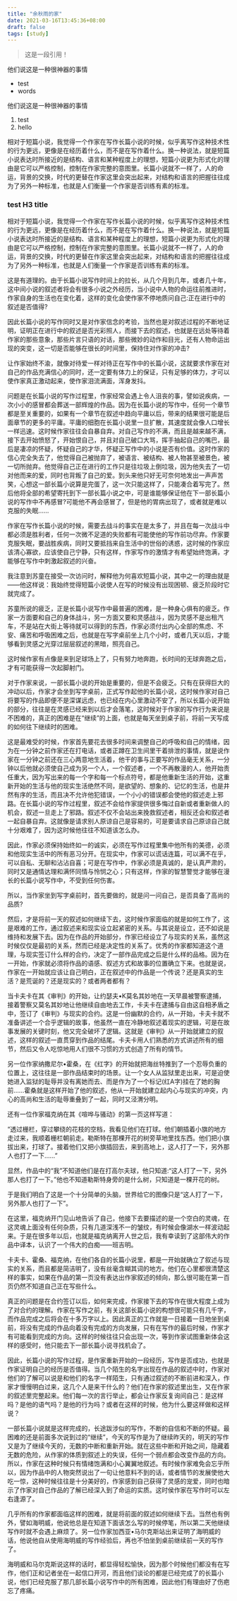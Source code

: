 ```yaml
---
title: "余秋雨的家"
date: 2021-03-16T13:45:36+08:00
draft: false
tags: [study]
---
```


>这是一段引用！

他们说这是一种很神器的事情
+ test
+ words

他们说这是一种很神器的事情
1. test
2. hello

相对于短篇小说，我觉得一个作家在写作长篇小说的时候，似乎离写作这种技术性的行为更远，更像是在经历着什么，而不是在写作着什么。换一种说法，就是短篇小说表达时所接近的是结构、语言和某种程度上的理想，短篇小说更为形式化的理由是它可以严格控制，控制在作家完整的意图里。长篇小说就不一样了，人的命运，背景的交换，时代的更替在作家这里会突出起来，对结构和语言的把握往往成为了另外一种标准，也就是人们衡量一个作家是否训练有素的标准。

### test H3 title

相对于短篇小说，我觉得一个作家在写作长篇小说的时候，似乎离写作这种技术性的行为更远，更像是在经历着什么，而不是在写作着什么。换一种说法，就是短篇小说表达时所接近的是结构、语言和某种程度上的理想，短篇小说更为形式化的理由是它可以严格控制，控制在作家完整的意图里。长篇小说就不一样了，人的命运，背景的交换，时代的更替在作家这里会突出起来，对结构和语言的把握往往成为了另外一种标准，也就是人们衡量一个作家是否训练有素的标准。

这是有道理的。由于长篇小说写作时间上的拉长，从几个月到几年，或者几十年，这中间小说的叙述者将会有很多小说之外经历，当小说中人物的命运往前推进时，作家自身的生活也在变化着，这样的变化会使作家不停地质问自己:正在进行中的叙述是否值得?

因此长篇小说的写作同时又是对作家信念的考验，当然也是对叙述过程的不断地证明，证明正在进行中的叙述是否光彩照人，而接下去的叙述，也就是在远处等待着作家的那些意象，那些片言只语的对话，那些微妙的动作和目光，还有人物命运出现的突变，这一切是否能够在很长的时间里，保持住对作家的冲击?

让作家始终不渝，就像对待爱一样对待正在写作中的长篇小说，这就要求作家在对自己的作品充满信心的同时，还一定要有体力上的保证，只有足够的体力，才可以使作家真正激动起来，使作家泪流满面，浑身发抖。

问题是在长篇小说的写作过程里，作家经常会遇上令人沮丧的事，譬如说疾病，一次小小的感冒都会葬送一部辉煌的作品。因为在长篇小说的写作中，任何一个章节都是至关重要的，如果有一个章节在叙述中趋向平庸以后，带来的结果很可能是后面章节的更多的平庸。平庸的细胞在长篇小说里一旦扩散，其速度就会像人口增长一样迅速。这时候作家往往会自暴自弃。对自己写作的不满，而且是越来越不满，接下去开始愤怒了，开始恨自己，并且对自己破口大骂，挥手抽起自己的嘴巴，最后是凄凉的怀疑，怀疑自己的才华，怀疑正写作中的小说是否有价值。这时作家的信心完全失去了，他觉得自己被抛弃了，被语言、被结构、被人物甚至被景色，被一切所抛弃。他觉得自己正在进行的工作只是往垃圾上倒垃圾，因为他失去了一切对他而来的爱，同时也背叛了自己的爱。到头来他只好无可奈何地发出一声声苦笑，心想这一部长篇小说算是完蛋了，这一次只能这样了，只能凑合着写完了。然后他将全部的希望寄托到下一部长篇小说之中，可是谁能够保证他在下一部长篇小说的写作中不再感冒?可能他不再会感冒了，但是他的胃病出现了，或者就是难以克服的失眠……

作家在写作长篇小说的时候，需要去战斗的事实在是太多了，并且在每一次战斗中都必须是胜利者，任何一次微不足道的失败都有可能使他的写作前功尽弃。作家要克服失眠，要战胜疾病，同时又要抵挡来自生活中的世俗的诱惑，这时候的作家应该清心寡欲，应该使自己宁静，只有这样，作家写作的激情才有希望始终饱满，才能够在写作中刺激起叙述的兴奋。

我注意到苏童在接受一次访问时，解释他为何喜欢短篇小说，其中之一的理由就是——他这样说：我始终觉得短篇小说使人在写的时候没有出现困顿、疲乏阶段时它就完成了。

苏童所说的疲乏，正是长篇小说写作中最普遍的困难，是一种身心俱有的疲乏。作家一方面要和自己的身体战斗，另一方面又要和灵感战斗，因为灵感不是出租汽车，不是站在大街上等待就可以得到的东西，作家必须付出内心全部的焦虑、不安、痛苦和呼吸困难之后，也就是在写字桌前坐上几个小时，或者几天以后，才能够看到灵感之光穿过层层叙述的黑暗，照亮自己。

这时候作家有点像是来到足球场上了，只有努力地奔跑，长时间的无球奔跑之后，才有可能获得一次起脚射门。

对于作家来说，一部长篇小说的开始是重要的，但是不会疲乏。只有在获得巨大的冲动以后，作家才会坐到写字桌前，正式写作起他的长篇小说，这时候作家对自己将要写的作品即便不是深谋远虑，也已经在内心里激动不安了，所以长篇小说开始的部分，往往是在灵感已经来到以后才会落笔，这时候对于作家的写作行为来说是不困难的，真正的困难是在“继续”的上面，也就是每天坐到桌子前，将前一天写成的如何往下继续时的困难。

这是最难受的时候，作家首先要花去很多时间来调整自己的呼吸和自己的情绪，因为在一分钟之前作家还在打电话，或者正蹲在卫生间里干着排泄的事情，就是说作家在一分钟之前还在三心两意地生活着，他干的事与正要写的作品毫无关系，一分钟以后他就必须使自己成为另一个人，一个叙述者，一个不再散漫的人，他开始责任重大，因为写出来的每一个字和每一个标点符号，都是他重新生活的开始，这重新开始的生活与他的现实生活绝然不同，是欲望的、想象的、记忆的生活，也是井然有序的生活，而且决不允许他犯错误，一个小小的错误都会使他的叙述走上邪路。在长篇小说的写作过程里，叙述不会给作家提供很多悔过自新或者重新做人的机会，叙述一旦走上了邪路。叙述不仅不会站出来挽救叙述者，相反还会和叙述者一起自暴自弃。这就像是请求别人原谅自己是容易的，可是要请求自己原谅自己就十分艰难了，因为这时候他往往不知道该怎么办。

因此，作家必须保持始终如一的诚实，必须在写作过程里集中他所有的美德，必须和他现实生活中的所有恶习分开。在现实中，作家可以谎话连篇，可以满不在乎，可以自私、无聊和沾沾自喜；可是在写作中，作家必须是真诚的，是认真严肃的，同时又是通情达理和满怀同情与怜悯之心；只有这样，作家的智慧警觉才能够在漫长的长篇小说写作中，不受到任何伤害。

所以，当作家坐到写字桌前时，首先要做的，就是问一问自己，是否具备了高尚的品质?

然后，才是将前一天的叙述如何继续下去，这时候作家面临的就是如何工作了，这是艰难的工作，通过叙述来和现实设立起紧密的关系。与其说是设立，还不如说是维持和发展下去。因为在作品的开始部分，作家已经设立了与现实的关系，虽然这时候仅仅是最初的关系，然而已经是决定性的关系了。优秀的作家都知道这个道理，与现实签订什么样的合约，决定了一部作品完成之后是什么样的品格。因为在一开始，作家就必须将作品的语感、叙述方式和故事的位置确立下来。也就是说，作家在一开始就应该让自己明白，正在叙述中的作品是一个传说？还是真实的生活？是荒诞的？还是现实的？或者两者都有？

当卡夫卡在其《审判》的开始，让约瑟夫•K莫名其妙地在一天早晨被警察逮捕，接着警察又莫名其妙地让他继续自由地去工作，卡夫卡在逮捕与自由这自相矛盾之中，签订了《审判》与现实的合约。这是一份幽默的合约，从一开始，卡夫卡就不准备讲述一个合乎逻辑的故事，他虽然一直在冷静地叙述着现实的逻辑，可是在故事发展的关键时刻，他又完全破坏了逻辑。这就是《审判》从一开始就建立的叙述，这样的叙述一直贯穿到作品的结尾。卡夫卡用人们熟悉的方式讲述所有的细节，然后又令人吃惊地用人们很不习惯的方式创造了所有的情节。

另一位作家纳撒尼尔•霍桑，在《红字》的开始就把海丝特推到了一个忍辱负重的位置上，这往往是一部作品结束时的场景。让一个女人从监狱里走出来，可是迫使她进入监狱的耻辱并没有离她而去、而是作为了一个标记(红A字)挂在了她的胸前……霍桑就是这样开始了他的叙述，他从一开始就建立起内心与现实的冲突，内心的高尚和生活的耻辱重叠到了一起，同时又泾渭分明。

还有一位作家福克纳在其《喧哗与骚动》的第一页这样写道：

“透过栅栏，穿过攀绕的花枝的空档，我看见他们在打球。他们朝插着小旗的地方走过来，我顺着栅栏朝前走。勒斯特在那棵开花的树旁草地里找东西。他们把小旗拔出来，打球了。接着他们又把小旗插回去，来到高地上，这人打了一下，另外那人也打了一下……”

显然，作品中的“我”不知道他们是在打高尔夫球，他只知道:“这人打了一下，另外那人也打了一下。”他也不知道勒斯特身旁的是什么树，只知道是一棵开花的树。

于是我们明白了这是一个十分简单的头脑，世界给它的图像只是“这人打了一下，另外那人也打了一下”。

在这里，福克纳开门见山地告诉了自己，他接下去要描述的是一个空白的灵魂，在这灵魂上面没有任何杂质，只有几道深浅不一的皱纹，有时候会像湖水一样波动起来。于是在很多年以后，也就是福克纳离开人世之后，我有幸读到了这部伟大的作品中译本，认识了一个伟大的白痴——班吉明。

卡夫卡、霍桑、福克纳，在他们各自的长篇小说里，都是一开始就确立了叙述与现实的关系，而且都是简洁明了，没有丝毫含糊其词的地方。他们在心里都很清楚这样的事实，如果在作品的第一页没有表达出作家叙述的倾向，那么很可能在第一百页仍然不知道自己正在写些什么。

真正的问题是在合约签订以后，如何来完成，作家接下去的写作在很大程度上成为了对合约的理解。作家在写作之前，有关这部长篇小说的构想很可能只有几千字，而作品完成之后将会在十多万字以上。因此真正的工作就是一日接着一日地坐到桌前，将没有完成的作品向着没有完成的方向发展，只有在写作的最后时候，作家才有可能看到完成的方向。这样的时候往往只会出现一次，等到作家试图重新体会这样的感受时，他只能去下一部长篇小说寻找机会了。

因此，长篇小说的写作过程，是作家重新开始的一段经历，写作是否成功，也就是作家证明自己的经历是否值得。当几个陌生的名字出现在作品的叙述中时，作家对他们的了解可以说是和他们的名字一样陌生，只有通过叙述的不断前进和深入，作家才慢慢明白过来，这几个人是来干什么的？他们在作家的叙述里出生，又在作家的叙述里完整起来。他们每一次的言行举止，都会让作家反复询间自己：是这样吗？是他的语气吗？是他的行为吗？或者在这样的时候，他为什么要这样做和这样说？

一部长篇小说就是这样完成的，长途跋涉似的写作，不断的自信和不断的怀疑。最困难的还是前面多次说到过的“继续”，今天的写作是为了继续昨天的，明天的写作又是为了继续今天的，无数的中断和重新开始。就在这些中断和开始之间，隐藏着无数的危险，从作家的体质到叙述上的失误，任何一个弱点都会改变作品的方向。所以，作家在这种时候只有情绪饱满和小心翼翼地叙述。有时候作家难免会忘乎所以，因为作品中的人物突然说出了一句让他意料不到的话，或者情节的发展使他大吃一惊，这种时候往往是十分美好的，作家感到自己获得了灵感的宠爱，同时也暗示了作家对自己作品的了解已经深入到了命运的实质。这时侯作家在写作时可以左右逢源了。

几乎所有的作家都面临这样的困难，就是将前面的叙述如何继续下去。当然也有例外，譬如海明威，他说他总是在知道下面该怎么写的时候停笔，所以第二天他继续写作时就不会遇上麻烦了。另一位作家加西亚•马尔克斯站出来证明了海明威的话，他说他自从使用海明威的写作经验后，再也不怕坐到桌前继续前一天的写作了。

海明威和马尔克斯说这样的话时，都显得轻松愉快，因为那个时候他们都没有在写作，他们正和记者坐在一起信口开河，而且他们谈论的都是已经完成了的长篇小说，他们已经克服了那几部长篇小说写作中的所有困难，因此他们有理由好了伤疤忘了疼痛。